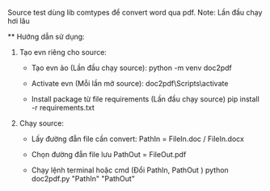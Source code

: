 Source test dùng lib comtypes để convert word qua pdf.
Note: Lần đầu chạy hơi lâu

** Hướng dẫn sử dụng:

1. Tạo evn riêng cho source:
    - Tạo evn ảo (Lần đầu chạy source): 
        python -m venv doc2pdf

    - Activate evn (Mỗi lần mở source): 
        doc2pdf\Scripts\activate

    - Install package từ file requirements (Lần đầu chạy source)
        pip install -r requirements.txt

2. Chạy source:
    - Lấy đường đẫn file cần convert:
        PathIn = FileIn.doc / FileIn.docx

    - Chọn đường đẫn file lưu
        PathOut = FileOut.pdf

    - Chạy lệnh terminal hoặc cmd (Đổi PathIn, PathOut )
        python doc2pdf.py "PathIn" "PathOut"
